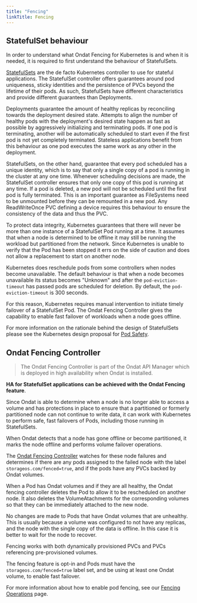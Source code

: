 ```yaml
---
title: "Fencing"
linkTitle: Fencing
---
```


## StatefulSet behaviour

In order to understand what Ondat Fencing for Kubernetes is and when it is
needed, it is required to first understand the behaviour of StatefulSets.

[StatefulSets](https://kubernetes.io/docs/concepts/workloads/controllers/statefulset/)
are the de facto Kubernetes controller to use for stateful applications. The
StatefulSet controller offers guarantees around pod uniqueness, sticky
identities and the persistence of PVCs beyond the lifetime of their pods. As
such, StatefulSets have different characteristics and provide different
guarantees than Deployments.

Deployments guarantee the amount of healthy replicas by reconciling towards the
deployment desired  state. Attempts to align the number of healthy pods with
the deployment's desired state happen as fast as possible by aggressively
initializing and terminating pods. If one pod is terminating, another will be
automatically scheduled to start even if the first pod is not yet completely
terminated. Stateless applications benefit from this behaviour as one pod
executes the same work as any other in the deployment.

StatefulSets, on the other hand, guarantee that every pod scheduled has a
unique identity, which is to say that only a single copy of a pod is running in
the cluster at any one time. Whenever scheduling decisions are made, the
StatefulSet controller ensures that only one copy of this pod is running at any
time. If a pod is deleted, a new pod will not be scheduled until the first pod
is fully terminated. This is an important guarantee as FileSystems need to be
unmounted before they can be remounted in a new pod. Any ReadWriteOnce PVC
defining a device requires this behaviour to ensure the consistency of the data
and thus the PVC.

To protect data integrity, Kubernetes guarantees that there will never be more
than one instance of a StatefulSet Pod running at a time. It assumes that when
a node is determined to be offline it may still be running the workload but
partitioned from the network. Since Kubernetes is unable to
verify that the Pod has been stopped it errs on the side of caution and does
not allow a replacement to start on another node.

Kubernetes does reschedule pods from some controllers when nodes become
unavailable. The default behaviour is that when a node becomes unavailable its
status becomes "Unknown" and after the `pod-eviction-timeout` has passed pods
are scheduled for deletion. By default, the `pod-eviction-timeout` is 300
seconds.

For this reason, Kubernetes requires manual intervention to initiate timely
failover of a StatefulSet Pod. The Ondat Fencing Controller gives the
capability to enable fast failover of workloads when a node goes offline.

For more information on the rationale behind the design of StatefulSets please
see the Kubernetes design proposal for [Pod
Safety](https://github.com/kubernetes/community/blob/master/contributors/design-proposals/storage/pod-safety).

## Ondat Fencing Controller

> The Ondat Fencing Controller is part of the Ondat API Manager which
> is deployed in high availability when Ondat is installed.

__HA for StatefulSet applications can be achieved with the Ondat Fencing
feature__.

Since Ondat is able to determine when a node is no longer able to access a
volume and has protections in place to ensure that a partitioned or formerly
partitioned node can not continue to write data, it can work with Kubernetes to
perform safe, fast failovers of Pods, including those running in StatefulSets.

When Ondat detects that a node has gone offline or become partitioned, it
marks the node offline and performs volume failover operations.

The [Ondat Fencing
Controller](https://github.com/storageos/api-manager/tree/master/controllers/fencer)
watches for these node failures and determines if there are any pods assigned
to the failed node with the label `storageos.com/fenced=true`, and if the pods
have any PVCs backed by Ondat volumes.

When a Pod has Ondat volumes and if they are all healthy, the Ondat
fencing controller deletes the Pod to allow it to be rescheduled on another
node. It also deletes the VolumeAtachments for the corresponding volumes so
that they can be immediately attached to the new node.

No changes are made to Pods that have Ondat volumes that are unhealthy.
This is usually because a volume was configured to not have any replicas, and the
node with the single copy of the data is offline. In this case it is better to
wait for the node to recover.

Fencing works with both dynamically provisioned PVCs and PVCs referencing
pre-provisioned volumes.

The fencing feature is opt-in and Pods must have the
`storageos.com/fenced=true` label set, and be using at least one Ondat
volume, to enable fast failover.

For more information about how to enable pod fencing, see our [Fencing
Operations](/docs/operations/fencing) page.
